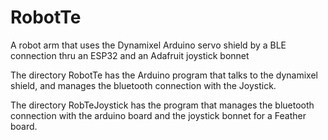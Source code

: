 # RobotTe
A robot arm that uses the Dynamixel Arduino servo shield by a BLE connection thru an ESP32 and an Adafruit joystick bonnet

The directory RobotTe has the Arduino program that talks to the dynamixel shield, and manages the bluetooth connection with the Joystick.

The directory RobTeJoystick has the program that manages the bluetooth connection with the arduino board and the joystick bonnet for a Feather board.
